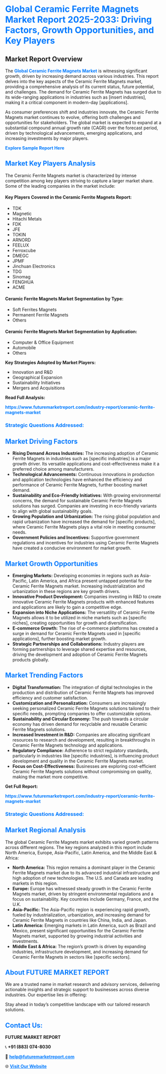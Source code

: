 <h1 style="color: #007BFF;">Global Ceramic Ferrite Magnets Market Report 2025-2033: Driving Factors, Growth Opportunities, and Key Players</h1>

<section id="overview">
<h2>Market Report Overview</h2>
<p>The <a href="https://www.futuremarketreport.com/industry-report/ceramic-ferrite-magnets-market" style="color: #007BFF; text-decoration: none;"><strong>Global Ceramic Ferrite Magnets Market</strong></a> is witnessing significant growth, driven by increasing demand across various industries. This report delves into the key aspects of the Ceramic Ferrite Magnets market, providing a comprehensive analysis of its current status, future potential, and challenges. The demand for Ceramic Ferrite Magnets has surged due to its wide-ranging applications in industries such as [insert industries], making it a critical component in modern-day [applications].</p>
<p>As consumer preferences shift and industries innovate, the Ceramic Ferrite Magnets market continues to evolve, offering both challenges and opportunities for stakeholders. The global market is expected to expand at a substantial compound annual growth rate (CAGR) over the forecast period, driven by technological advancements, emerging applications, and increasing investments by major players.</p>
</section>

<section id="overview">
<p><a href="https://www.futuremarketreport.com/request-sample/reportId=46486" style="color: #007BFF; text-decoration: none;"><strong>Explore Sample Report Here</strong></a></p>
</section>

<section id="key-players">
<h2 style="color: #007BFF;">Market Key Players Analysis</h2>
<p>The Ceramic Ferrite Magnets market is characterized by intense competition among key players striving to capture a larger market share. Some of the leading companies in the market include:</p>
<h4>Key Players Covered in the Ceramic Ferrite Magnets Report:</h4>
<ul><li>TDK</li><li>Magnetic</li><li>Hitachi Metals</li><li>FDK</li><li>JFE</li><li>TOKIN</li><li>ARNORD</li><li>FEELUX</li><li>Ferroxcube</li><li>DMEGC</li><li>JPMF</li><li>Jinchuan Electronics</li><li>TDG</li><li>Sinomag</li><li>FENGHUA</li><li>ACME</li></ul>
<h4>Ceramic Ferrite Magnets Market Segmentation by Type:</h4>
<ul><li>Soft Ferrites Magnets</li><li>Permanent Ferrite Magnets</li><li>Others</li></ul>

<h4>Ceramic Ferrite Magnets Market Segmentation by Application:</h4>
<ul><li>Computer &amp; Office Equipment</li><li>Automobile</li><li>Others</li></ul>
<p><strong>Key Strategies Adopted by Market Players:</strong></p>
<ul>
<li>Innovation and R&D</li>
<li>Geographical Expansion</li>
<li>Sustainability Initiatives</li>
<li>Mergers and Acquisitions</li>
</ul>
</section>

<section>
<p><strong>Read Full Analysis: </strong></p><a href="https://www.futuremarketreport.com/industry-report/ceramic-ferrite-magnets-market" style="color: #007BFF; text-decoration: none;"><strong>https://www.futuremarketreport.com/industry-report/ceramic-ferrite-magnets-market</strong></a>
<h3 style="color: #007BFF;">Strategic Questions Addressed:</h3>
</section>

<section id="driving-factors">
<h2 style="color: #007BFF;">Market Driving Factors</h2>
<ul>
<li><strong>Rising Demand Across Industries:</strong> The increasing adoption of Ceramic Ferrite Magnets in industries such as [specific industries] is a major growth driver. Its versatile applications and cost-effectiveness make it a preferred choice among manufacturers.</li>
<li><strong>Technological Advancements:</strong> Continuous innovations in production and application technologies have enhanced the efficiency and performance of Ceramic Ferrite Magnets, further boosting market demand.</li>
<li><strong>Sustainability and Eco-Friendly Initiatives:</strong> With growing environmental concerns, the demand for sustainable Ceramic Ferrite Magnets solutions has surged. Companies are investing in eco-friendly variants to align with global sustainability goals.</li>
<li><strong>Growing Population and Urbanization:</strong> The rising global population and rapid urbanization have increased the demand for [specific products], where Ceramic Ferrite Magnets plays a vital role in meeting consumer needs.</li>
<li><strong>Government Policies and Incentives:</strong> Supportive government regulations and incentives for industries using Ceramic Ferrite Magnets have created a conducive environment for market growth.</li>
</ul>
</section>

<section id="growth-opportunities">
<h2 style="color: #007BFF;">Market Growth Opportunities</h2>
<ul>
<li><strong>Emerging Markets:</strong> Developing economies in regions such as Asia-Pacific, Latin America, and Africa present untapped potential for the Ceramic Ferrite Magnets market. Increasing industrialization and urbanization in these regions are key growth drivers.</li>
<li><strong>Innovative Product Development:</strong> Companies investing in R&D to create innovative Ceramic Ferrite Magnets products with enhanced features and applications are likely to gain a competitive edge.</li>
<li><strong>Expansion into Niche Applications:</strong> The versatility of Ceramic Ferrite Magnets allows it to be utilized in niche markets such as [specific niches], creating opportunities for growth and diversification.</li>
<li><strong>E-commerce Growth:</strong> The rise of e-commerce platforms has created a surge in demand for Ceramic Ferrite Magnets used in [specific applications], further boosting market growth.</li>
<li><strong>Strategic Partnerships and Collaborations:</strong> Industry players are forming partnerships to leverage shared expertise and resources, driving the development and adoption of Ceramic Ferrite Magnets products globally.</li>
</ul>
</section>

<section id="trending-factors">
<h2 style="color: #007BFF;">Market Trending Factors</h2>
<ul>
<li><strong>Digital Transformation:</strong> The integration of digital technologies in the production and distribution of Ceramic Ferrite Magnets has improved efficiency and customer satisfaction.</li>
<li><strong>Customization and Personalization:</strong> Consumers are increasingly seeking personalized Ceramic Ferrite Magnets solutions tailored to their specific needs, prompting companies to offer customizable options.</li>
<li><strong>Sustainability and Circular Economy:</strong> The push towards a circular economy has driven demand for recyclable and reusable Ceramic Ferrite Magnets solutions.</li>
<li><strong>Increased Investment in R&D:</strong> Companies are allocating significant resources to research and development, resulting in breakthroughs in Ceramic Ferrite Magnets technology and applications.</li>
<li><strong>Regulatory Compliance:</strong> Adherence to strict regulatory standards, particularly in industries like [specific industries], is influencing product development and quality in the Ceramic Ferrite Magnets market.</li>
<li><strong>Focus on Cost-Effectiveness:</strong> Businesses are exploring cost-efficient Ceramic Ferrite Magnets solutions without compromising on quality, making the market more competitive.</li>
</ul>
</section>

<section>
<p><strong>Get Full Report: </strong></p><a href="https://www.futuremarketreport.com/industry-report/ceramic-ferrite-magnets-market" style="color: #007BFF; text-decoration: none;"><strong>https://www.futuremarketreport.com/industry-report/ceramic-ferrite-magnets-market</strong></a>
<h3 style="color: #007BFF;">Strategic Questions Addressed:</h3>
</section>


<section id="regional-analysis">
<h2 style="color: #007BFF;">Market Regional Analysis</h2>
<p>The global Ceramic Ferrite Magnets market exhibits varied growth patterns across different regions. The key regions analyzed in this report include North America, Europe, Asia-Pacific, Latin America, and the Middle East & Africa:</p>
<ul>
<li><strong>North America:</strong> This region remains a dominant player in the Ceramic Ferrite Magnets market due to its advanced industrial infrastructure and high adoption of new technologies. The U.S. and Canada are leading markets in this region.</li>
<li><strong>Europe:</strong> Europe has witnessed steady growth in the Ceramic Ferrite Magnets market, driven by stringent environmental regulations and a focus on sustainability. Key countries include Germany, France, and the U.K.</li>
<li><strong>Asia-Pacific:</strong> The Asia-Pacific region is experiencing rapid growth, fueled by industrialization, urbanization, and increasing demand for Ceramic Ferrite Magnets in countries like China, India, and Japan.</li>
<li><strong>Latin America:</strong> Emerging markets in Latin America, such as Brazil and Mexico, present significant opportunities for the Ceramic Ferrite Magnets market, supported by growing industrial activities and investments.</li>
<li><strong>Middle East & Africa:</strong> The region’s growth is driven by expanding industries, infrastructure development, and increasing demand for Ceramic Ferrite Magnets in sectors like [specific sectors].</li>
</ul>
</section>

<footer>
<h2 style="color: #007BFF;">About FUTURE MARKET REPORT</h2>
<p>We are a trusted name in market research and advisory services, delivering actionable insights and strategic support to businesses across diverse industries. Our expertise lies in offering:</p>

<p>Stay ahead in today’s competitive landscape with our tailored research solutions.</p>

<h2 style="color: #007BFF;">Contact Us:</h2>
<p><strong>FUTURE MARKET REPORT</strong></p>
<p>📞 <strong>+91 (883) 074-8030</strong></p>
<p>📧 <strong><a href="mailto:help@futuremarketreport.com" style="color: #007BFF;">help@futuremarketreport.com</a></strong></p>
<p>🌐 <strong><a href="https://www.futuremarketreport.com/" style="color: #007BFF;">Visit Our Website</a></strong></p>
</footer>